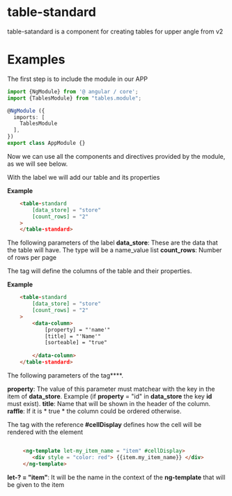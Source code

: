 # table-standard

table-satandard is a component for creating tables for upper angle from v2

# Examples

The first step is to include the module in our APP


```typescript
import {NgModule} from '@ angular / core';
import {TablesModule} from "tables.module";

@NgModule ({
  imports: [
    TablesModule
  ],
})
export class AppModule {}
```

Now we can use all the components and directives provided by the module, as we will see below.

With the label **<table-standard>** we will add our table and its properties

**Example**
```html
    <table-standard
        [data_store] = "store"
        [count_rows] = "2"
    >
    </table-standard>
```
The following parameters of the label **<table-standard>**
**data_store**: These are the data that the table will have. The type will be a name_value list
**count_rows**: Number of rows per page



The **<data-column>** tag will define the columns of the table and their properties.

**Example**
```html
    <table-standard
        [data_store] = "store"
        [count_rows] = "2"
    >
        <data-column>
            [property] = "'name'"
            [title] = "'Name'"
            [sorteable] = "true"
            
        </data-column>
    </table-standard>
```

The following parameters of the tag**<data-column>**.

**property**: The value of this parameter must matchear with the key in the item of **data_store**. Example (if **property** = "id" in **data_store** the key **id** must exist).
**title**: Name that will be shown in the header of the column.
**raffle**: If it is * true * the column could be ordered otherwise.


The **<ng-template>** tag with the reference **#cellDisplay** defines how the cell will be rendered with the element
```html

     <ng-template let-my_item_name = "item" #cellDisplay>
        <div style = "color: red"> {{item.my_item_name}} </div>
     </ng-template>
```

**let-? = "item"**: It will be the name in the context of the **ng-template** that will be given to the item